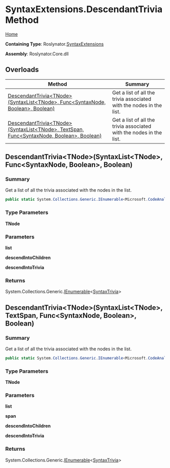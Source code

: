 # SyntaxExtensions\.DescendantTrivia Method

[Home](../../../README.md)

**Containing Type**: Roslynator\.[SyntaxExtensions](../README.md)

**Assembly**: Roslynator\.Core\.dll

## Overloads

| Method | Summary |
| ------ | ------- |
| [DescendantTrivia\<TNode>(SyntaxList\<TNode>, Func\<SyntaxNode, Boolean>, Boolean)](#Roslynator_SyntaxExtensions_DescendantTrivia__1_Microsoft_CodeAnalysis_SyntaxList___0__System_Func_Microsoft_CodeAnalysis_SyntaxNode_System_Boolean__System_Boolean_) | Get a list of all the trivia associated with the nodes in the list\. |
| [DescendantTrivia\<TNode>(SyntaxList\<TNode>, TextSpan, Func\<SyntaxNode, Boolean>, Boolean)](#Roslynator_SyntaxExtensions_DescendantTrivia__1_Microsoft_CodeAnalysis_SyntaxList___0__Microsoft_CodeAnalysis_Text_TextSpan_System_Func_Microsoft_CodeAnalysis_SyntaxNode_System_Boolean__System_Boolean_) | Get a list of all the trivia associated with the nodes in the list\. |

## DescendantTrivia\<TNode>\(SyntaxList\<TNode>, Func\<SyntaxNode, Boolean>, Boolean\) <a name="Roslynator_SyntaxExtensions_DescendantTrivia__1_Microsoft_CodeAnalysis_SyntaxList___0__System_Func_Microsoft_CodeAnalysis_SyntaxNode_System_Boolean__System_Boolean_"></a>

### Summary

Get a list of all the trivia associated with the nodes in the list\.

```csharp
public static System.Collections.Generic.IEnumerable<Microsoft.CodeAnalysis.SyntaxTrivia> DescendantTrivia<TNode>(this Microsoft.CodeAnalysis.SyntaxList<TNode> list, System.Func<Microsoft.CodeAnalysis.SyntaxNode, bool> descendIntoChildren = null, bool descendIntoTrivia = false) where TNode : Microsoft.CodeAnalysis.SyntaxNode
```

### Type Parameters

**TNode**

### Parameters

**list**

**descendIntoChildren**

**descendIntoTrivia**

### Returns

System\.Collections\.Generic\.[IEnumerable](https://docs.microsoft.com/en-us/dotnet/api/system.collections.generic.ienumerable-1)\<[SyntaxTrivia](https://docs.microsoft.com/en-us/dotnet/api/microsoft.codeanalysis.syntaxtrivia)>

## DescendantTrivia\<TNode>\(SyntaxList\<TNode>, TextSpan, Func\<SyntaxNode, Boolean>, Boolean\) <a name="Roslynator_SyntaxExtensions_DescendantTrivia__1_Microsoft_CodeAnalysis_SyntaxList___0__Microsoft_CodeAnalysis_Text_TextSpan_System_Func_Microsoft_CodeAnalysis_SyntaxNode_System_Boolean__System_Boolean_"></a>

### Summary

Get a list of all the trivia associated with the nodes in the list\.

```csharp
public static System.Collections.Generic.IEnumerable<Microsoft.CodeAnalysis.SyntaxTrivia> DescendantTrivia<TNode>(this Microsoft.CodeAnalysis.SyntaxList<TNode> list, Microsoft.CodeAnalysis.Text.TextSpan span, System.Func<Microsoft.CodeAnalysis.SyntaxNode, bool> descendIntoChildren = null, bool descendIntoTrivia = false) where TNode : Microsoft.CodeAnalysis.SyntaxNode
```

### Type Parameters

**TNode**

### Parameters

**list**

**span**

**descendIntoChildren**

**descendIntoTrivia**

### Returns

System\.Collections\.Generic\.[IEnumerable](https://docs.microsoft.com/en-us/dotnet/api/system.collections.generic.ienumerable-1)\<[SyntaxTrivia](https://docs.microsoft.com/en-us/dotnet/api/microsoft.codeanalysis.syntaxtrivia)>

